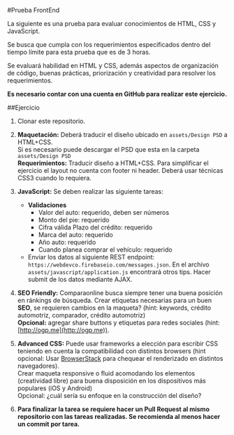 #Prueba FrontEnd

La siguiente es una prueba para evaluar conocimientos de HTML, CSS y JavaScript.   

Se busca que cumpla con los requerimientos especificados dentro del tiempo límite para esta prueba que es de 3 horas.  

Se evaluará habilidad en HTML y CSS, además aspectos de organización de código, buenas prácticas, priorización y creatividad para resolver los requerimientos.  

**Es necesario contar con una cuenta en GitHub para realizar este ejercicio.**


##Ejercicio

1. Clonar este repositorio.

1. **Maquetación:** Deberá traducir el diseño ubicado en `assets/Design PSD` a HTML+CSS.  
Si es necesario puede descargar el PSD que esta en la carpeta `assets/Design PSD`  
**Requerimientos:** Traducir diseño a HTML+CSS. Para simplificar el ejercicio el layout no cuenta con footer ni header. Deberá usar técnicas CSS3 cuando lo requiera.  
 
1. **JavaScript:** Se deben realizar las siguiente tareas:
	*  **Validaciones**
		*  Valor del auto: requerido, deben ser números
		*  Monto del pie:   requerido
		*  Cifra válida Plazo del crédito: requerido 
		*  Marca del auto: requerido
		*  Año auto: requerido
		*  Cuando planea comprar el vehículo: requerido
	* Enviar los datos al siguiente REST endpoint: `https://webdevco.firebaseio.com/messages.json`. En el archivo `assets/javascript/application.js` encontrará otros tips. 
Hacer submit de los datos mediante AJAX.

1. **SEO Friendly:** Comparaonline busca siempre tener una buena posición en ránkings de búsqueda. Crear etiquetas necesarias para un buen **SEO**, se requieren cambios en la maqueta? (hint: keywords, crédito automotriz, comparador, crédito automotriz)  
**Opcional:** agregar share buttons y etiquetas para redes sociales (hint: [http://ogp.me](http://ogp.me)).

1. **Advanced CSS:** Puede usar frameworks a elección para escribir CSS teniendo en cuenta la compatibilidad con distintos browsers (hint opcional: Usar [BrowserStack](http://www.browserstack.com/) para chequear el renderizado en distintos navegadores).  
Crear maqueta responsive o fluid acomodando los elementos (creatividad libre) para buena disposición en los dispositivos más populares (iOS y Android)  
Opcional: ¿cuál sería su enfoque en la construcción del diseño?

1. **Para finalizar la tarea se requiere hacer un Pull Request al mismo repositorio con las tareas realizadas. Se recomienda al menos hacer un commit por tarea.**
